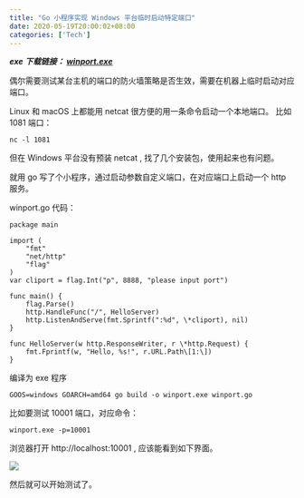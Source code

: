 ```yaml
---
title: "Go 小程序实现 Windows 平台临时启动特定端口"
date: 2020-05-19T20:00:02+08:00
categories: ['Tech']
---
```


**_exe 下载链接： [winport.exe](/winport.exe)_**

偶尔需要测试某台主机的端口的防火墙策略是否生效，需要在机器上临时启动对应端口。

Linux 和 macOS 上都能用 netcat 很方便的用一条命令启动一个本地端口。 比如 1081 端口：

```
nc -l 1081
```

但在 Windows 平台没有预装 netcat , 找了几个安装包，使用起来也有问题。

就用 go 写了个小程序，通过启动参数自定义端口，在对应端口上启动一个 http 服务。

winport.go 代码：

```
package main

import (
	"fmt"
	"net/http"
	"flag"
)
var cliport = flag.Int("p", 8888, "please input port")

func main() {
	flag.Parse()
	http.HandleFunc("/", HelloServer)
	http.ListenAndServe(fmt.Sprintf(":%d", \*cliport), nil)
}

func HelloServer(w http.ResponseWriter, r \*http.Request) {
	fmt.Fprintf(w, "Hello, %s!", r.URL.Path\[1:\])
}
```

编译为 exe 程序

```
GOOS=windows GOARCH=amd64 go build -o winport.exe winport.go
```

比如要测试 10001 端口，对应命令：

```
winport.exe -p=10001
```

浏览器打开 http://localhost:10001 , 应该能看到如下界面。

![](/img/win.png)

然后就可以开始测试了。